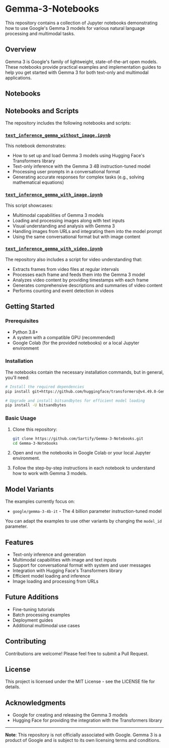 # Gemma-3-Notebooks

This repository contains a collection of Jupyter notebooks demonstrating how to use Google's Gemma 3 models for various natural language processing and multimodal tasks.

## Overview

Gemma 3 is Google's family of lightweight, state-of-the-art open models. These notebooks provide practical examples and implementation guides to help you get started with Gemma 3 for both text-only and multimodal applications.

## Notebooks

## Notebooks and Scripts

The repository includes the following notebooks and scripts:

### [`text_inference_gemma_without_image.ipynb`](scripts/text_inference_gemma_without_image.ipynb)

This notebook demonstrates:
- How to set up and load Gemma 3 models using Hugging Face's Transformers library
- Text-only inference with the Gemma 3 4B instruction-tuned model
- Processing user prompts in a conversational format
- Generating accurate responses for complex tasks (e.g., solving mathematical equations)

### [`text_inference_gemma_with_image.ipynb`](scripts/text_inference_gemma_with_image.ipynb)

This script showcases:
- Multimodal capabilities of Gemma 3 models
- Loading and processing images along with text inputs
- Visual understanding and analysis with Gemma 3
- Handling images from URLs and integrating them into the model prompt
- Using the same conversational format but with image content

### [`text_inference_gemma_with_video.ipynb`](scripts/text_inference_gemma_with_video.ipynb)

The repository also includes a script for video understanding that:
- Extracts frames from video files at regular intervals
- Processes each frame and feeds them into the Gemma 3 model
- Analyzes video content by providing timestamps with each frame
- Generates comprehensive descriptions and summaries of video content
- Performs counting and event detection in videos

## Getting Started

### Prerequisites

- Python 3.8+
- A system with a compatible GPU (recommended)
- Google Colab (for the provided notebooks) or a local Jupyter environment

### Installation

The notebooks contain the necessary installation commands, but in general, you'll need:

```bash
# Install the required dependencies
pip install git+https://github.com/huggingface/transformers@v4.49.0-Gemma-3

# Upgrade and install bitsandbytes for efficient model loading
pip install -U bitsandbytes
```

### Basic Usage

1. Clone this repository:
   ```bash
   git clone https://github.com/Sartify/Gemma-3-Notebooks.git
   cd Gemma-3-Notebooks
   ```

2. Open and run the notebooks in Google Colab or your local Jupyter environment.

3. Follow the step-by-step instructions in each notebook to understand how to work with Gemma 3 models.

## Model Variants

The examples currently focus on:
- `google/gemma-3-4b-it` - The 4 billion parameter instruction-tuned model

You can adapt the examples to use other variants by changing the `model_id` parameter.

## Features

- Text-only inference and generation
- Multimodal capabilities with image and text inputs
- Support for conversational format with system and user messages
- Integration with Hugging Face's Transformers library
- Efficient model loading and inference
- Image loading and processing from URLs

## Future Additions

- Fine-tuning tutorials
- Batch processing examples
- Deployment guides
- Additional multimodal use cases

## Contributing

Contributions are welcome! Please feel free to submit a Pull Request.

## License

This project is licensed under the MIT License - see the LICENSE file for details.

## Acknowledgments

- Google for creating and releasing the Gemma 3 models
- Hugging Face for providing the integration with the Transformers library

---

**Note**: This repository is not officially associated with Google. Gemma 3 is a product of Google and is subject to its own licensing terms and conditions.
